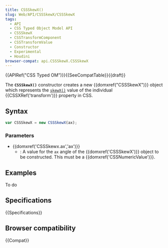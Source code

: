 ```yaml
---
title: CSSSkewX()
slug: Web/API/CSSSkewX/CSSSkewX
tags:
  - API
  - CSS Typed Object Model API
  - CSSSkewX
  - CSSTransformComponent
  - CSSTransformValue
  - Constructor
  - Experimental
  - Houdini
browser-compat: api.CSSSkewX.CSSSkewX
---
```

{{APIRef("CSS Typed OM")}}{{SeeCompatTable}}{{draft}}

The **`CSSSkewX()`** constructor creates a new
{{domxref("CSSSkewX")}} object which represents the
[`skewX()`](</en-US/docs/Web/CSS/transform-function/skewX()>)
value of the individual {{CSSXRef('transform')}} property in CSS.

## Syntax

```js
var CSSSkewX = new CSSSkewX(ax);
```

### Parameters

- {{domxref('CSSSkewx.ax','ax')}}
  - : A value for the `ax` angle of the {{domxref('CSSSkewX')}} object to be
    constructed. This must be a {{domxref('CSSNumericValue')}}.

## Examples

To do

## Specifications

{{Specifications}}

## Browser compatibility

{{Compat}}
